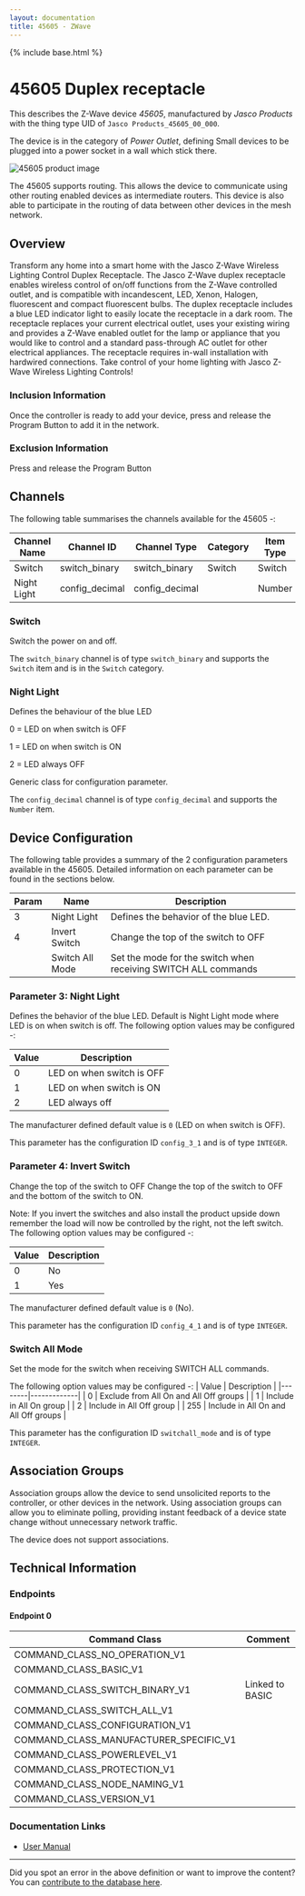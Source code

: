 ```yaml
---
layout: documentation
title: 45605 - ZWave
---
```


{% include base.html %}

# 45605 Duplex receptacle
This describes the Z-Wave device *45605*, manufactured by *Jasco Products* with the thing type UID of ```Jasco Products_45605_00_000```.

The device is in the category of *Power Outlet*, defining Small devices to be plugged into a power socket in a wall which stick there.

![45605 product image](https://opensmarthouse.org/assets/zwave/attachments/45/45605.jpg)


The 45605 supports routing. This allows the device to communicate using other routing enabled devices as intermediate routers.  This device is also able to participate in the routing of data between other devices in the mesh network.

## Overview

Transform any home into a smart home with the Jasco Z-Wave Wireless Lighting Control Duplex Receptacle. The Jasco Z-Wave duplex receptacle enables wireless control of on/off functions from the Z-Wave controlled outlet, and is compatible with incandescent, LED, Xenon, Halogen, fluorescent and compact fluorescent bulbs. The duplex receptacle includes a blue LED indicator light to easily locate the receptacle in a dark room. The receptacle replaces your current electrical outlet, uses your existing wiring and provides a Z-Wave enabled outlet for the lamp or appliance that you would like to control and a standard pass-through AC outlet for other electrical appliances. The receptacle requires in-wall installation with hardwired connections. Take control of your home lighting with Jasco Z-Wave Wireless Lighting Controls! 

### Inclusion Information

Once the controller is ready to add your device, press and release the Program Button to add it in the network.

### Exclusion Information

Press and release the Program Button

## Channels

The following table summarises the channels available for the 45605 -:

| Channel Name | Channel ID | Channel Type | Category | Item Type |
|--------------|------------|--------------|----------|-----------|
| Switch | switch_binary | switch_binary | Switch | Switch | 
| Night Light | config_decimal | config_decimal |  | Number | 

### Switch
Switch the power on and off.

The ```switch_binary``` channel is of type ```switch_binary``` and supports the ```Switch``` item and is in the ```Switch``` category.

### Night Light
Defines the behaviour of the blue LED

0 = LED on when switch is OFF

1 = LED on when switch is ON

2 = LED always OFF

Generic class for configuration parameter.

The ```config_decimal``` channel is of type ```config_decimal``` and supports the ```Number``` item.



## Device Configuration

The following table provides a summary of the 2 configuration parameters available in the 45605.
Detailed information on each parameter can be found in the sections below.

| Param | Name  | Description |
|-------|-------|-------------|
| 3 | Night Light | Defines the behavior of the blue LED. |
| 4 | Invert Switch | Change the top of the switch to OFF |
|  | Switch All Mode | Set the mode for the switch when receiving SWITCH ALL commands |

### Parameter 3: Night Light

Defines the behavior of the blue LED.
Default is Night Light mode where LED is on when switch is off.
The following option values may be configured -:

| Value  | Description |
|--------|-------------|
| 0 | LED on when switch is OFF |
| 1 | LED on when switch is ON |
| 2 | LED always off |

The manufacturer defined default value is ```0``` (LED on when switch is OFF).

This parameter has the configuration ID ```config_3_1``` and is of type ```INTEGER```.


### Parameter 4: Invert Switch

Change the top of the switch to OFF
Change the top of the switch to OFF and the bottom of the switch to ON.

Note: If you invert the switches and also install the product upside down remember the load will now be controlled by the right, not the left switch.
The following option values may be configured -:

| Value  | Description |
|--------|-------------|
| 0 | No |
| 1 | Yes |

The manufacturer defined default value is ```0``` (No).

This parameter has the configuration ID ```config_4_1``` and is of type ```INTEGER```.

### Switch All Mode

Set the mode for the switch when receiving SWITCH ALL commands.

The following option values may be configured -:
| Value  | Description |
|--------|-------------|
| 0 | Exclude from All On and All Off groups |
| 1 | Include in All On group |
| 2 | Include in All Off group |
| 255 | Include in All On and All Off groups |

This parameter has the configuration ID ```switchall_mode``` and is of type ```INTEGER```.


## Association Groups

Association groups allow the device to send unsolicited reports to the controller, or other devices in the network. Using association groups can allow you to eliminate polling, providing instant feedback of a device state change without unnecessary network traffic.

The device does not support associations.
## Technical Information

### Endpoints

#### Endpoint 0

| Command Class | Comment |
|---------------|---------|
| COMMAND_CLASS_NO_OPERATION_V1| |
| COMMAND_CLASS_BASIC_V1| |
| COMMAND_CLASS_SWITCH_BINARY_V1| Linked to BASIC|
| COMMAND_CLASS_SWITCH_ALL_V1| |
| COMMAND_CLASS_CONFIGURATION_V1| |
| COMMAND_CLASS_MANUFACTURER_SPECIFIC_V1| |
| COMMAND_CLASS_POWERLEVEL_V1| |
| COMMAND_CLASS_PROTECTION_V1| |
| COMMAND_CLASS_NODE_NAMING_V1| |
| COMMAND_CLASS_VERSION_V1| |

### Documentation Links

* [User Manual](https://www.opensmarthouse.org/zwavedatabase/45/GE-45605-User-Manual.pdf)

---

Did you spot an error in the above definition or want to improve the content?
You can [contribute to the database here](https://www.opensmarthouse.org/zwavedatabase/45).
